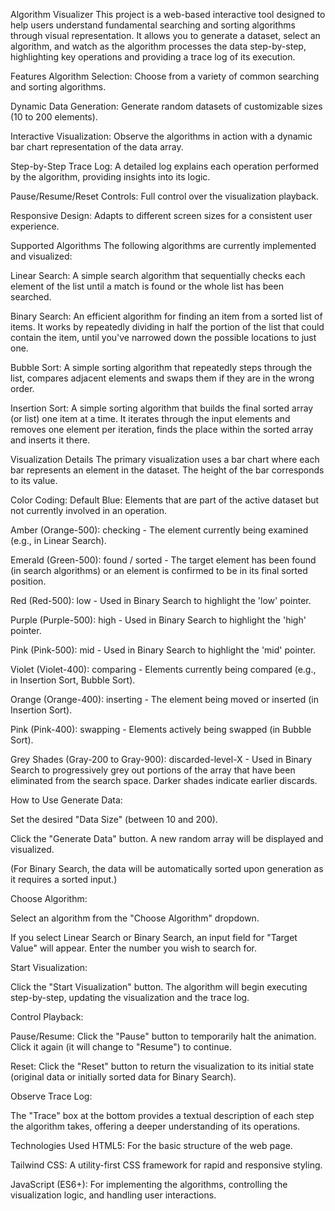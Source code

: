 Algorithm Visualizer
This project is a web-based interactive tool designed to help users understand fundamental searching and sorting algorithms through visual representation. It allows you to generate a dataset, select an algorithm, and watch as the algorithm processes the data step-by-step, highlighting key operations and providing a trace log of its execution.

Features
Algorithm Selection: Choose from a variety of common searching and sorting algorithms.

Dynamic Data Generation: Generate random datasets of customizable sizes (10 to 200 elements).

Interactive Visualization: Observe the algorithms in action with a dynamic bar chart representation of the data array.

Step-by-Step Trace Log: A detailed log explains each operation performed by the algorithm, providing insights into its logic.

Pause/Resume/Reset Controls: Full control over the visualization playback.

Responsive Design: Adapts to different screen sizes for a consistent user experience.

Supported Algorithms
The following algorithms are currently implemented and visualized:

Linear Search: A simple search algorithm that sequentially checks each element of the list until a match is found or the whole list has been searched.

Binary Search: An efficient algorithm for finding an item from a sorted list of items. It works by repeatedly dividing in half the portion of the list that could contain the item, until you've narrowed down the possible locations to just one.

Bubble Sort: A simple sorting algorithm that repeatedly steps through the list, compares adjacent elements and swaps them if they are in the wrong order.

Insertion Sort: A simple sorting algorithm that builds the final sorted array (or list) one item at a time. It iterates through the input elements and removes one element per iteration, finds the place within the sorted array and inserts it there.

Visualization Details
The primary visualization uses a bar chart where each bar represents an element in the dataset. The height of the bar corresponds to its value.

Color Coding:
Default Blue: Elements that are part of the active dataset but not currently involved in an operation.

Amber (Orange-500): checking - The element currently being examined (e.g., in Linear Search).

Emerald (Green-500): found / sorted - The target element has been found (in search algorithms) or an element is confirmed to be in its final sorted position.

Red (Red-500): low - Used in Binary Search to highlight the 'low' pointer.

Purple (Purple-500): high - Used in Binary Search to highlight the 'high' pointer.

Pink (Pink-500): mid - Used in Binary Search to highlight the 'mid' pointer.

Violet (Violet-400): comparing - Elements currently being compared (e.g., in Insertion Sort, Bubble Sort).

Orange (Orange-400): inserting - The element being moved or inserted (in Insertion Sort).

Pink (Pink-400): swapping - Elements actively being swapped (in Bubble Sort).

Grey Shades (Gray-200 to Gray-900): discarded-level-X - Used in Binary Search to progressively grey out portions of the array that have been eliminated from the search space. Darker shades indicate earlier discards.

How to Use
Generate Data:

Set the desired "Data Size" (between 10 and 200).

Click the "Generate Data" button. A new random array will be displayed and visualized.

(For Binary Search, the data will be automatically sorted upon generation as it requires a sorted input.)

Choose Algorithm:

Select an algorithm from the "Choose Algorithm" dropdown.

If you select Linear Search or Binary Search, an input field for "Target Value" will appear. Enter the number you wish to search for.

Start Visualization:

Click the "Start Visualization" button. The algorithm will begin executing step-by-step, updating the visualization and the trace log.

Control Playback:

Pause/Resume: Click the "Pause" button to temporarily halt the animation. Click it again (it will change to "Resume") to continue.

Reset: Click the "Reset" button to return the visualization to its initial state (original data or initially sorted data for Binary Search).

Observe Trace Log:

The "Trace" box at the bottom provides a textual description of each step the algorithm takes, offering a deeper understanding of its operations.

Technologies Used
HTML5: For the basic structure of the web page.

Tailwind CSS: A utility-first CSS framework for rapid and responsive styling.

JavaScript (ES6+): For implementing the algorithms, controlling the visualization logic, and handling user interactions.
